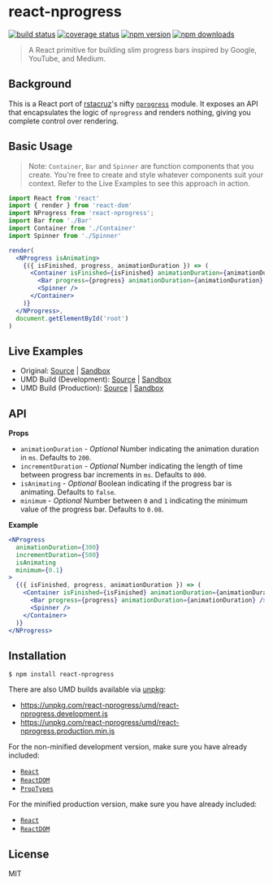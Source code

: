 # react-nprogress

[![build status][travis-image]][travis-url]
[![coverage status][codecov-image]][codecov-url]
[![npm version][npmv-image]][npmv-url]
[![npm downloads][npmd-image]][npmd-url]

> A React primitive for building slim progress bars inspired by Google, YouTube, and Medium.

## Background

This is a React port of [rstacruz](https://github.com/rstacruz)'s nifty [`nprogress`](https://github.com/rstacruz/nprogress) module. It exposes an API that encapsulates the logic of `nprogress` and renders nothing, giving you complete control over rendering.

## Basic Usage

> Note: `Container`, `Bar` and `Spinner` are function components that you
> create. You're free to create and style whatever components suit your context.
> Refer to the Live Examples to see this approach in action.

```jsx
import React from 'react'
import { render } from 'react-dom'
import NProgress from 'react-nprogress';
import Bar from './Bar'
import Container from './Container'
import Spinner from './Spinner'

render(
  <NProgress isAnimating>
    {({ isFinished, progress, animationDuration }) => (
      <Container isFinished={isFinished} animationDuration={animationDuration}>
        <Bar progress={progress} animationDuration={animationDuration} />
        <Spinner />
      </Container>
    )}
  </NProgress>,
  document.getElementById('root')
)
```

## Live Examples

- Original: [Source](https://github.com/tanem/react-nprogress/tree/master/examples/original) | [Sandbox](https://codesandbox.io/s/github/tanem/react-nprogress/tree/master/examples/original)
- UMD Build (Development): [Source](https://github.com/tanem/react-nprogress/tree/master/examples/umd-dev) | [Sandbox](https://codesandbox.io/s/github/tanem/react-nprogress/tree/master/examples/umd-dev)
- UMD Build (Production): [Source](https://github.com/tanem/react-nprogress/tree/master/examples/umd-prod) | [Sandbox](https://codesandbox.io/s/github/tanem/react-nprogress/tree/master/examples/umd-prod)

## API

**Props**

- `animationDuration` - _Optional_ Number indicating the animation duration in `ms`. Defaults to `200`.
- `incrementDuration` - _Optional_ Number indicating the length of time between progress bar increments in `ms`. Defaults to `800`.
- `isAnimating` - _Optional_ Boolean indicating if the progress bar is animating. Defaults to `false`.
- `minimum` - _Optional_ Number between `0` and `1` indicating the minimum value of the progress bar. Defaults to `0.08`.

**Example**

```jsx
<NProgress
  animationDuration={300}
  incrementDuration={500}
  isAnimating
  minimum={0.1}
>
  {({ isFinished, progress, animationDuration }) => (
    <Container isFinished={isFinished} animationDuration={animationDuration}>
      <Bar progress={progress} animationDuration={animationDuration} />
      <Spinner />
    </Container>
  )}
</NProgress>
```

## Installation

```
$ npm install react-nprogress
```

There are also UMD builds available via [unpkg](https://unpkg.com/):

- https://unpkg.com/react-nprogress/umd/react-nprogress.development.js
- https://unpkg.com/react-nprogress/umd/react-nprogress.production.min.js

For the non-minified development version, make sure you have already included:

- [`React`](https://unpkg.com/react/umd/react.development.js)
- [`ReactDOM`](https://unpkg.com/react-dom/umd/react-dom.development.js)
- [`PropTypes`](https://unpkg.com/prop-types/prop-types.js)

For the minified production version, make sure you have already included:

- [`React`](https://unpkg.com/react/umd/react.production.min.js)
- [`ReactDOM`](https://unpkg.com/react-dom/umd/react-dom.production.min.js)

## License

MIT

[travis-image]: https://img.shields.io/travis/tanem/react-nprogress/master.svg?style=flat-square
[travis-url]: https://travis-ci.org/tanem/react-nprogress
[codecov-image]: https://img.shields.io/codecov/c/github/tanem/react-nprogress.svg?style=flat-square
[codecov-url]: https://codecov.io/gh/tanem/react-nprogress
[npmv-image]: https://img.shields.io/npm/v/@tanem/react-nprogress.svg?style=flat-square
[npmv-url]: https://www.npmjs.com/package/@tanem/react-nprogress
[npmd-image]: https://img.shields.io/npm/dm/@tanem/react-nprogress.svg?style=flat-square
[npmd-url]: https://www.npmjs.com/package/@tanem/react-nprogress